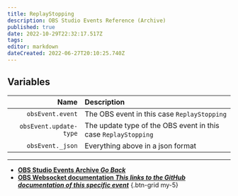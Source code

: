 ```yaml
---
title: ReplayStopping
description: OBS Studio Events Reference (Archive)
published: true
date: 2022-10-29T22:32:17.517Z
tags: 
editor: markdown
dateCreated: 2022-06-27T20:10:25.740Z
---
```


## Variables
Name | Description
----:|:------------
`obsEvent.event` | The OBS event in this case `ReplayStopping`
`obsEvent.update-type` | The update type of the OBS event in this case `ReplayStopping`
`obsEvent._json` | Everything above in a json format

---

- [<i class="mdi mdi-chevron-left"></i>**OBS Studio Events Archive *Go Back***](/Broadcasters/OBS/Archive/Events)
- [<i class="mdi mdi-github"></i> **OBS Websocket documentation *This links to the GitHub documentation of this specific event***](https://github.com/obsproject/obs-websocket/blob/4.x-current/docs/generated/protocol.md#replaystopping)
{.btn-grid my-5}
